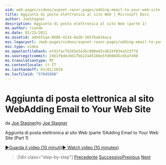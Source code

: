 ```yaml
---
uid: web-pages/videos/aspnet-razor-pages/adding-email-to-your-web-site
title: Aggiunta di posta elettronica al sito Web | Microsoft Docs
author: JoeStagner
description: Aggiunta di posta elettronica al sito Web (parte 1)
ms.author: riande
ms.date: 02/25/2011
ms.assetid: a0eb31aa-068b-4214-8a2b-16576a616aca
msc.legacyurl: /web-pages/videos/aspnet-razor-pages/adding-email-to-your-web-site
msc.type: video
ms.openlocfilehash: efd1facf6265e5a3bc900e03cd624f034a523f7d
ms.sourcegitcommit: 24b1f6decbb17bb22a45166e5fdb0845c65af498
ms.translationtype: MT
ms.contentlocale: it-IT
ms.lasthandoff: 03/01/2019
ms.locfileid: "57045898"
---
```

<a name="adding-email-to-your-web-site"></a><span data-ttu-id="34cbb-103">Aggiunta di posta elettronica al sito Web</span><span class="sxs-lookup"><span data-stu-id="34cbb-103">Adding Email to Your Web Site</span></span>
====================
<span data-ttu-id="34cbb-104">da [Joe Stagner](https://github.com/JoeStagner)</span><span class="sxs-lookup"><span data-stu-id="34cbb-104">by [Joe Stagner](https://github.com/JoeStagner)</span></span>

<span data-ttu-id="34cbb-105">Aggiunta di posta elettronica al sito Web (parte 1)</span><span class="sxs-lookup"><span data-stu-id="34cbb-105">Adding Email to Your Web Site (Part 1)</span></span>

[<span data-ttu-id="34cbb-106">&#9654;Guarda il video (10 minuti)</span><span class="sxs-lookup"><span data-stu-id="34cbb-106">&#9654; Watch video (10 minutes)</span></span>](https://channel9.msdn.com/Blogs/ASP-NET-Site-Videos/adding-email-to-your-web-site)

> [!div class="step-by-step"]
> <span data-ttu-id="34cbb-107">[Precedente](working-with-video.md)
> [Successivo](adding-search-to-your-web-site.md)</span><span class="sxs-lookup"><span data-stu-id="34cbb-107">[Previous](working-with-video.md)
[Next](adding-search-to-your-web-site.md)</span></span>
